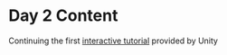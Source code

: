 # Day 2 Content

Continuing the first [interactive tutorial](https://unity3d.com/learn/tutorials/projects/interactive-tutorials/play-edit-mode?playlist=49382)
provided by Unity